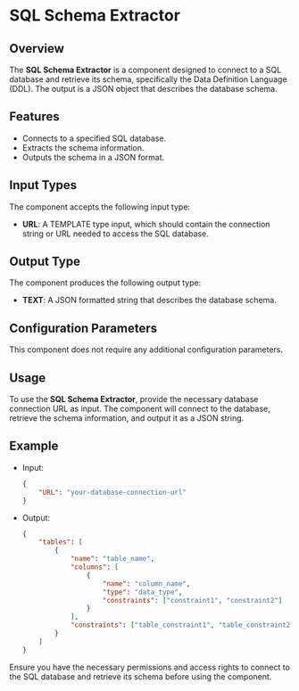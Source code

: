 # SQL Schema Extractor

## Overview
The **SQL Schema Extractor** is a component designed to connect to a SQL database and retrieve its schema, specifically the Data Definition Language (DDL). The output is a JSON object that describes the database schema.

## Features
- Connects to a specified SQL database.
- Extracts the schema information.
- Outputs the schema in a JSON format.

## Input Types
The component accepts the following input type:

- **URL**: A TEMPLATE type input, which should contain the connection string or URL needed to access the SQL database.

## Output Type
The component produces the following output type:

- **TEXT**: A JSON formatted string that describes the database schema.

## Configuration Parameters
This component does not require any additional configuration parameters.

## Usage
To use the **SQL Schema Extractor**, provide the necessary database connection URL as input. The component will connect to the database, retrieve the schema information, and output it as a JSON string.

## Example
- Input: 
  ```json
  {
      "URL": "your-database-connection-url"
  }
  ```
- Output:
  ```json
  {
      "tables": [
          {
              "name": "table_name",
              "columns": [
                  {
                      "name": "column_name",
                      "type": "data_type",
                      "constraints": ["constraint1", "constraint2"]
                  }
              ],
              "constraints": ["table_constraint1", "table_constraint2"]
          }
      ]
  }
  ```

Ensure you have the necessary permissions and access rights to connect to the SQL database and retrieve its schema before using the component.